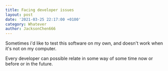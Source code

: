 ```yaml
---
title: Facing developer issues
layout: post
date: '2021-03-25 22:17:00 +0100'
category: Whatever
author: JacksonChen666
---
```

Sometimes i'd like to test this software on my own, and doesn't work when it's not on my computer.

Every developer can possible relate in some way of some time now or before or in the future.
